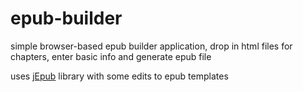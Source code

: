 # epub-builder
simple browser-based epub builder application, drop in html files for chapters, enter basic info and generate epub file

uses [jEpub](https://github.com/lelinhtinh/jEpub) library with some edits to epub templates
